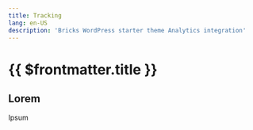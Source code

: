 ```yaml
---
title: Tracking
lang: en-US
description: 'Bricks WordPress starter theme Analytics integration'
---
```


# {{ $frontmatter.title }}

## Lorem

Ipsum